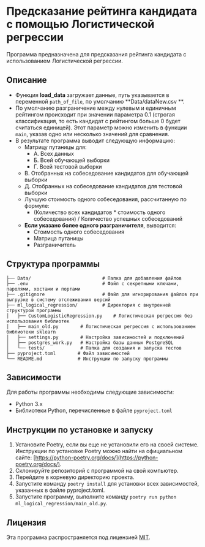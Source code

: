 # Предсказание рейтинга кандидата с помощью Логистической регрессии

Программа предназначена для предсказания рейтинга кандидата с использованием Логистической регрессии.

## Описание

- Функция **load_data** загружает данные, путь указывается в переменной `path_of_file`, по умолчанию **Data/dataNew.csv
  **.
- По умолчанию разграничение между нулевым и единичным рейтингом происходит при значении параметра 0.1 (строгая
  классификация, то есть кандидат с рейтингом больше 0 будет считаться единицей).
  Этот параметр можно изменить в функции `main`, указав одно или несколько значений для сравнения.
- В результате программа выводит следующую информацию:
    + Матрицу путаницы для:
        + А. Всех данных
        + Б. Всей обучающей выборки
        + Г. Всей тестовой выборки
    + В. Отобранных на собеседование кандидатов для обучающей выборки
    + Д. Отобранных на собеседование кандидатов для тестовой выборки
    + Лучшую стоимость одного собеседования, рассчитанную по формуле:
        + (Количество всех кандидатов * стоимость одного собеседования) / Количество успешных собеседований
    + **Если указано более одного разграничителя**, выводится:
        + Стоимость одного собеседования
        + Матрица путаницы
        + Разграничитель

## Структура программы

```plaintext
├── Data/                          # Папка для добавления файлов
├── .env                           # Файл с секретными ключами, паролями, хостами и портами
├── .gitignore                     # Файл для игнорирования файлов при выгрузке в систему отслеживания версий
├── ml_logical_regression/         # Директория с внутренней структурой программы
│   ├── CustomLogisticRegression.py    # Логистическая регрессия без использования библиотек
│   ├── main_old.py        # Логистическая регрессия с использованием библиотеки sklearn
│   ├── settings.py        # Настройка зависимостей и подключений
│   ├── postgres_work.py   # Настройка базы данных PostgreSQL
│   └── tests/             # Папка для создания и запуска тестов
├── pyproject.toml        # Файл зависимостей
└── README.md             # Инструкции по запуску программы
```
## Зависимости

Для работы программы необходимы следующие зависимости:

- Python 3.x
- Библиотеки Python, перечисленные в файле `pyproject.toml`

## Инструкции по установке и запуску

1. Установите Poetry, если вы еще не установили его на своей системе. Инструкции по установке Poetry можно найти на официальном сайте: [https://python-poetry.org/docs/](https://python-poetry.org/docs/).
2. Склонируйте репозиторий с программой на свой компьютер.
3. Перейдите в корневую директорию проекта.
4. Запустите команду `poetry install` для установки всех зависимостей, указанных в файле pyproject.toml.
5. Запустите программу, выполните команду `poetry run python ml_logical_regression/main_old.py`.

## Лицензия

Эта программа распространяется под лицензией [MIT](LICENSE).

